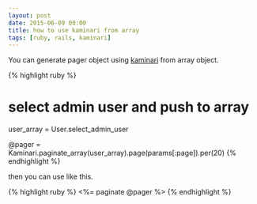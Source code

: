 ```yaml
---
layout: post
date: 2015-06-09 00:00
title: how to use kaminari from array
tags: [ruby, rails, kaminari]
---
```


You can generate pager object using [kaminari](https://github.com/amatsuda/kaminari) from array object.

{% highlight ruby %}
# select admin user and push to array
user_array = User.select_admin_user

@pager = Kaminari.paginate_array(user_array).page(params[:page]).per(20)
{% endhighlight %}

then you can use like this.

{% highlight ruby %}
<%= paginate @pager %>
{% endhighlight %}
